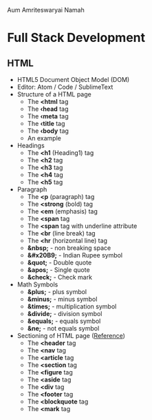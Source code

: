 Aum Amriteswaryai Namah

# Full Stack Development

## HTML

* HTML5 Document Object Model (DOM) 
* Editor: Atom / Code / SublimeText
* Structure of a HTML page
  - The **&lt;html** tag
  - The **&lsaquo;head** tag
  - The **&lsaquo;meta** tag
  - The **&lsaquo;title** tag
  - The **&lsaquo;body** tag
  - An example
* Headings
  - The **&lt;h1** (Heading1) tag
  - The **&lt;h2** tag
  - The **&lt;h3** tag
  - The **&lt;h4** tag
  - The **&lt;h5** tag
* Paragraph
  - The **&lt;p** (paragraph) tag
  - The **&lt;strong** (bold) tag
  - The **&lt;em** (emphasis) tag
  - The **&lt;span** tag
  - The **&lt;span** tag with underline attribute
  - The **&lt;br** (line break) tag
  - The **&lt;hr** (horizontal line) tag
  - **&amp;nbsp;** - non breaking space
  - **&amp;#x20B9;** - Indian Rupee symbol
  - **&amp;quot;** - Double quote
  - **&amp;apos;** - Single quote
  - **&amp;check;** - Check mark
* Math Symbols
  - **&amp;plus;** - plus symbol
  - **&amp;minus;** - minus symbol
  - **&amp;times;** - multiplication symbol
  - **&amp;divide;** - division symbol
  - **&amp;equals;** - equals symbol
  - **&amp;ne;** - not equals symbol
* Sectioning of HTML page ([Reference](https://softcodeon.com/tutorials/10-alternatives-to-the-div-html-tag.htm))
  - The **&lt;header** tag
  - The **&lt;nav** tag
  - The **&lt;article** tag
  - The **&lt;section** tag
  - The **&lt;figure** tag
  - The **&lt;aside** tag
  - The **&lt;div** tag
  - The **&lt;footer** tag
  - The **&lt;blockquote** tag
  - The **&lt;mark** tag

